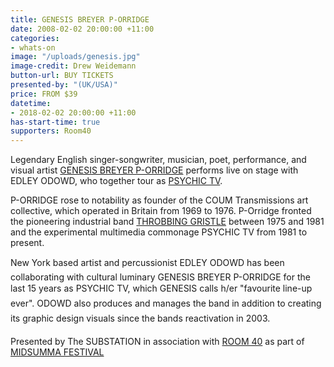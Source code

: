 ```yaml
---
title: GENESIS BREYER P-ORRIDGE
date: 2008-02-02 20:00:00 +11:00
categories:
- whats-on
image: "/uploads/genesis.jpg"
image-credit: Drew Weidemann
button-url: BUY TICKETS
presented-by: "(UK/USA)"
price: FROM $39
datetime:
- 2018-02-02 20:00:00 +11:00
has-start-time: true
supporters: Room40
---
```


Legendary English singer-songwriter, musician, poet, performance, and visual artist [GENESIS BREYER P-ORRIDGE](https://www.facebook.com/Genesis-BREYER-P-ORRIDGE-171735929627691/) performs live on stage with EDLEY ODOWD, who together tour as [PSYCHIC TV](https://www.facebook.com/psychictvptv3/). 

P-ORRIDGE rose to notability as founder of the COUM Transmissions art collective, which operated in Britain from 1969 to 1976. P-Orridge fronted the pioneering industrial band [THROBBING GRISTLE](http://www.throbbing-gristle.com/) between 1975 and 1981 and the experimental multimedia commonage PSYCHIC TV from 1981 to present. 

New York based artist and percussionist EDLEY ODOWD has been collaborating with cultural luminary GENESIS BREYER P-ORRIDGE for the last 15 years as PSYCHIC TV, which GENESIS calls h/er "favourite line-up ever". ODOWD also produces and manages the band in addition to creating its graphic design visuals since the bands reactivation in 2003.

Presented by The SUBSTATION in association with [ROOM 40](http://room40.org/) as part of [MIDSUMMA FESTIVAL](https://midsumma.org.au/)